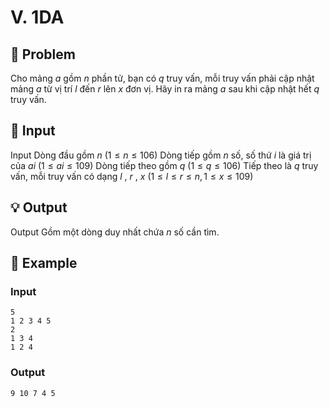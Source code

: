 # V. 1DA

## 📖 Problem

Cho mảng
$a$
gồm
$n$
phần tử, bạn có
$q$
truy vấn, mỗi truy vấn phải cập nhật mảng
$a$
từ vị trí
$l$
đến
$r$
lên
$x$
đơn vị. Hãy in ra mảng
$a$
sau khi cập nhật hết
$q$
truy vấn.


## 🧩 Input

Input
Dòng đầu gồm
$n$
$(1 ≤n≤ 106)$
Dòng tiếp gồm
$n$
số, số thứ
$i$
là giá trị của
$ai$
$(1 ≤ai≤ 109)$
Dòng tiếp theo gồm
$q$
$(1 ≤q≤ 106)$
Tiếp theo là
$q$
truy vấn, mỗi truy vấn có dạng
$l$
,
$r$
,
$x$
$(1 ≤l≤r≤n, 1 ≤x≤ 109)$


## 💡 Output

Output
Gồm một dòng duy nhất chứa
$n$
số cần tìm.


## 🧠 Example

### Input

```text
5
1 2 3 4 5
2
1 3 4
1 2 4
```

### Output

```text
9 10 7 4 5
```


